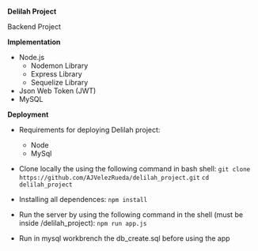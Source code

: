 **Delilah Project**

Backend Project 

**Implementation**
+ Node.js
    * Nodemon Library
    * Express Library
    * Sequelize Library
+  Json Web Token (JWT)
+  MySQL

**Deployment**
+ Requirements for deploying Delilah project:
    - Node
    - MySql

+ Clone locally the using the following command in bash shell:
    ```git clone https://github.com/AJVelezRueda/delilah_project.git```
    ```cd delilah_project```


+ Installing all dependences:
    ```npm install```

+ Run the server by using the following command in the shell (must be inside /delilah_project):
   ```npm run app.js```

+ Run in mysql workbrench the db_create.sql before using the app
